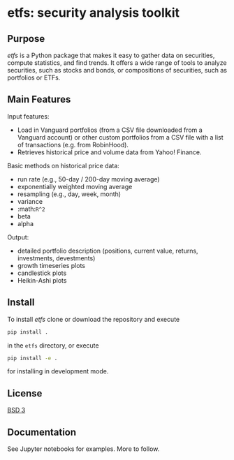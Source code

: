 # etfs: security analysis toolkit



## Purpose

*etfs* is a Python package that makes it easy to gather data on securities, compute statistics, and find trends. It offers a wide range of tools to analyze securities, such as stocks and bonds, or compositions of securities, such as portfolios or ETFs.



## Main Features


Input features:
  - Load in Vanguard portfolios (from a CSV file downloaded from a Vanguard account) or other custom portfolios from a CSV file with a list of transactions (e.g. from RobinHood).
  - Retrieves historical price and volume data from Yahoo! Finance.

Basic methods on historical price data:
  - run rate (e.g., 50-day / 200-day moving average)
  - exponentially weighted moving average
  - resampling (e.g., day, week, month)
  - variance
  - :math:`R^2`
  - beta
  - alpha

Output:
  - detailed portfolio description (positions, current value, returns, investments, devestments)
  - growth timeseries plots 
  - candlestick plots
  - Heikin-Ashi plots



## Install


To install *etfs* clone or download the repository and execute

```sh
pip install .
```

in the `etfs` directory, or execute


```sh
pip install -e .
```

for installing in development mode.



## License


[BSD 3](LICENSE)



## Documentation


See Jupyter notebooks for examples. More to follow.
